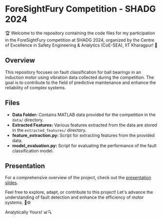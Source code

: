 # ForeSightFury Competition - SHADG 2024

🏆 Welcome to the repository containing the code files for my participation in the ForeSightFury competition at SHADG 2024, organized by the Centre of Excellence in Safety Engineering & Analytics (CoE-SEA), IIT Kharagpur! 🚀

## Overview
This repository focuses on fault classification for ball bearings in an induction motor using vibration data collected during the competition. The goal is to contribute to the field of predictive maintenance and enhance the reliability of complex systems.

## Files
  - **Data Folder:** Contains MATLAB data provided for the competition in the `data/` directory.
  - **Extracted Features:** Various features extracted from the data are stored in the `extracted_features/` directory.
  - **feature_extraction.py:** Script for extracting features from the provided data.
  - **model_evaluation.py:** Script for evaluating the performance of the fault classification model.

## Presentation
For a comprehensive overview of the project, check out the [presentation slides](link-to-presentation).

Feel free to explore, adapt, or contribute to this project! Let's advance the understanding of fault detection and enhance the efficiency of motor systems. 🤖⚙️

Analytically Yours! 📊🔍